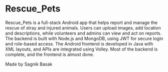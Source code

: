 # Rescue_Pets


Rescue_Pets is a full-stack Android app that helps report and manage the rescue of stray and injured animals. Users can upload images, add location and descriptions, while volunteers and admins can view and act on reports. The backend is built with Node.js and MongoDB, using JWT for secure login and role-based access. The Android frontend is developed in Java with XML layouts, and APIs are integrated using Volley. Most of the backend is complete, and the frontend is almost done.

Made by Sagnik Basak
